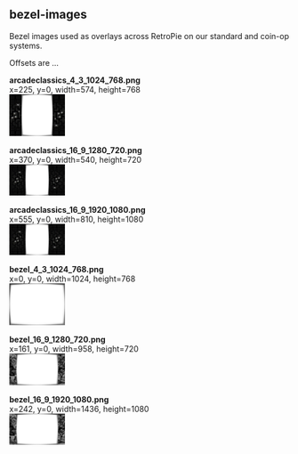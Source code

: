 ## bezel-images

Bezel images used as overlays across RetroPie on our standard and coin-op systems.

Offsets are ...

**arcadeclassics_4_3_1024_768.png**<br/>
x=225, y=0, width=574, height=768<br/>
<img src="arcadeclassics_4_3_1024_768.png" width="100" />

**arcadeclassics_16_9_1280_720.png**<br/>
x=370, y=0, width=540, height=720<br/>
<img src="arcadeclassics_16_9_1280_720.png" width="100" />

**arcadeclassics_16_9_1920_1080.png**<br/>
x=555, y=0, width=810, height=1080<br/>
<img src="arcadeclassics_16_9_1920_1080.png" width="100" />

**bezel_4_3_1024_768.png**<br/>
x=0, y=0, width=1024, height=768<br/>
<img src="bezel_4_3_1024_768.png" width="100" />

**bezel_16_9_1280_720.png**<br/>
x=161, y=0, width=958, height=720<br/>
<img src="bezel_16_9_1280_720.png" width="100" />

**bezel_16_9_1920_1080.png**<br/>
x=242, y=0, width=1436, height=1080<br/>
<img src="bezel_16_9_1920_1080.png" width="100" />
